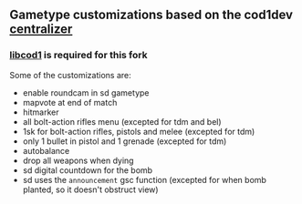 ## Gametype customizations based on the cod1dev [centralizer](https://github.com/cod1dev/centralizer)

### [libcod1](https://github.com/cod1dev/libcod1) is required for this fork

Some of the customizations are:
- enable roundcam in sd gametype
- mapvote at end of match
- hitmarker
- all bolt-action rifles menu (excepted for tdm and bel)
- 1sk for bolt-action rifles, pistols and melee (excepted for tdm)
- only 1 bullet in pistol and 1 grenade (excepted for tdm)
- autobalance
- drop all weapons when dying
- sd digital countdown for the bomb
- sd uses the `announcement` gsc function (excepted for when bomb planted, so it doesn't obstruct view)
